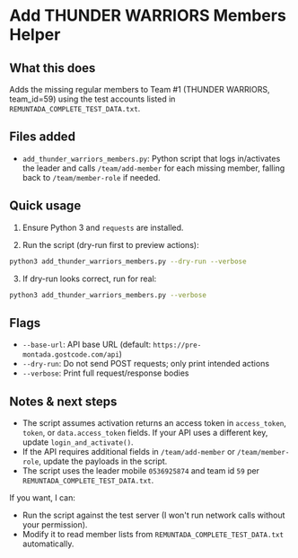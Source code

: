 Add THUNDER WARRIORS Members Helper
===================================

What this does
---------------
Adds the missing regular members to Team #1 (THUNDER WARRIORS, team_id=59) using the test
accounts listed in `REMUNTADA_COMPLETE_TEST_DATA.txt`.

Files added
-----------
- `add_thunder_warriors_members.py`: Python script that logs in/activates the leader and calls
  `/team/add-member` for each missing member, falling back to `/team/member-role` if needed.

Quick usage
-----------
1. Ensure Python 3 and `requests` are installed.

2. Run the script (dry-run first to preview actions):

```bash
python3 add_thunder_warriors_members.py --dry-run --verbose
```

3. If dry-run looks correct, run for real:

```bash
python3 add_thunder_warriors_members.py --verbose
```

Flags
-----
- `--base-url`: API base URL (default: `https://pre-montada.gostcode.com/api`)
- `--dry-run`: Do not send POST requests; only print intended actions
- `--verbose`: Print full request/response bodies

Notes & next steps
------------------
- The script assumes activation returns an access token in `access_token`, `token`, or
  `data.access_token` fields. If your API uses a different key, update `login_and_activate()`.
- If the API requires additional fields in `/team/add-member` or `/team/member-role`, update
  the payloads in the script.
- The script uses the leader mobile `0536925874` and team id `59` per `REMUNTADA_COMPLETE_TEST_DATA.txt`.

If you want, I can:
- Run the script against the test server (I won't run network calls without your permission).
- Modify it to read member lists from `REMUNTADA_COMPLETE_TEST_DATA.txt` automatically.
